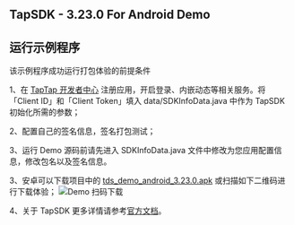 ## TapSDK - 3.23.0 For Android Demo

## 运行示例程序

该示例程序成功运行打包体验的前提条件

1、在 [TapTap 开发者中心](https://developer.taptap.com/) 注册应用，开启登录、内嵌动态等相关服务。将「Client ID」和「Client Token」填入 data/SDKInfoData.java 中作为 TapSDK 初始化所需的参数；

2、配置自己的签名信息，签名打包测试；

3、运行 Demo 源码前请先进入 SDKInfoData.java 文件中修改为您应用配置信息，修改包名以及签名信息。

3、安卓可以下载项目中的 [tds_demo_android_3.23.0.apk](https://capacity-files.lcfile.com/MbQjbr5HVsnstsK3LOuoalERUBiGqqXY/tds_demo_android_3.23.0.apk) 或扫描如下二维码进行下载体验；
![Demo 扫码下载](https://capacity-files.lcfile.com/d1FsWpjSNU5mw09UTJn3i8IqqQolYlUw/tds_demo.png)

4、关于 TapSDK 更多详情请参考[官方文档](https://developer.taptap.com/docs/sdk/)。

